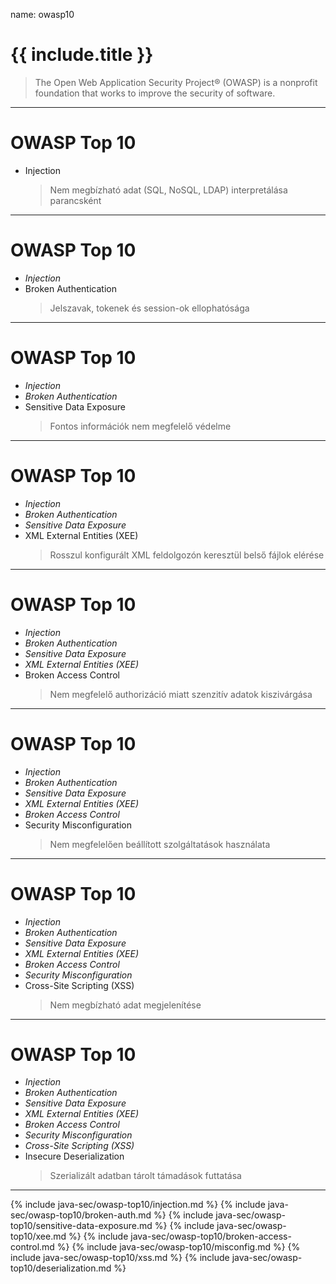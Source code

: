 name: owasp10

# {{ include.title }}

> The Open Web Application Security Project® (OWASP) is a nonprofit foundation that works to improve the security of software.

---

# OWASP Top 10

- Injection
  > Nem megbízható adat (SQL, NoSQL, LDAP) interpretálása parancsként

---

# OWASP Top 10

- *Injection*
- Broken Authentication
  > Jelszavak, tokenek és session-ok ellophatósága

---

# OWASP Top 10

- *Injection*
- *Broken Authentication*
- Sensitive Data Exposure
  > Fontos információk nem megfelelő védelme

---

# OWASP Top 10

- *Injection*
- *Broken Authentication*
- *Sensitive Data Exposure*
- XML External Entities (XEE)
  > Rosszul konfigurált XML feldolgozón keresztül belső fájlok elérése

---

# OWASP Top 10

- *Injection*
- *Broken Authentication*
- *Sensitive Data Exposure*
- *XML External Entities (XEE)*
- Broken Access Control
  > Nem megfelelő authorizáció miatt szenzitív adatok kiszivárgása

---

# OWASP Top 10

- *Injection*
- *Broken Authentication*
- *Sensitive Data Exposure*
- *XML External Entities (XEE)*
- *Broken Access Control*
- Security Misconfiguration
  > Nem megfelelően beállított szolgáltatások használata

---

# OWASP Top 10

- *Injection*
- *Broken Authentication*
- *Sensitive Data Exposure*
- *XML External Entities (XEE)*
- *Broken Access Control*
- *Security Misconfiguration*
- Cross-Site Scripting (XSS)
  > Nem megbízható adat megjelenítése

---

# OWASP Top 10

- *Injection*
- *Broken Authentication*
- *Sensitive Data Exposure*
- *XML External Entities (XEE)*
- *Broken Access Control*
- *Security Misconfiguration*
- *Cross-Site Scripting (XSS)*
- Insecure Deserialization
  > Szerializált adatban tárolt támadások futtatása

---

{% include java-sec/owasp-top10/injection.md %}
{% include java-sec/owasp-top10/broken-auth.md %}
{% include java-sec/owasp-top10/sensitive-data-exposure.md %}
{% include java-sec/owasp-top10/xee.md %}
{% include java-sec/owasp-top10/broken-access-control.md %}
{% include java-sec/owasp-top10/misconfig.md %}
{% include java-sec/owasp-top10/xss.md %}
{% include java-sec/owasp-top10/deserialization.md %}